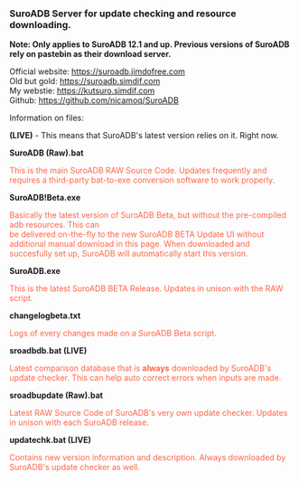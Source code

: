 <!DOCTYPE HTML>
<head>
  </head>
  
  <body>
<h3>SuroADB Server for update checking and resource downloading.</h3>

<strong>Note: Only applies to SuroADB 12.1 and up. Previous versions of SuroADB rely
on pastebin as their download server.</strong>

Official website: https://suroadb.jimdofree.com<br>
Old but gold: https://suroadb.simdif.com<br>
My webstie: https://kutsuro.simdif.com<br>
Github: https://github.com/nicamoq/SuroADB


Information on files:

<strong>(LIVE)</strong> - This means that SuroADB's latest version relies on it. Right now.

<strong>SuroADB (Raw).bat</strong>

<p style="color:tomato;font:Roboto Thin;">This is the main SuroADB RAW Source Code. Updates frequently and requires
a third-party bat-to-exe conversion software to work properly.</p>

<strong>SuroADB!Beta.exe</strong>

<p style="color:tomato;font:Roboto Thin;">Basically the latest version of SuroADB Beta, but without the pre-compiled adb resources. This can<br>be delivered on-the-fly to the new SuroADB BETA Update UI without additional manual download in this page. When downloaded and succesfully set up, SuroADB will automatically start this version.</p>

<strong>SuroADB.exe</strong>

<p style="color:tomato;font:Roboto Thin;">This is the latest SuroADB BETA Release. Updates in unison with the RAW script.</p>

<strong>changelogbeta.txt</strong>

<p style="color:tomato;font:Roboto Thin;">Logs of every changes made on a SuroADB Beta script.</p>

<strong>sroadbdb.bat (LIVE)</strong>

<p style="color:tomato;font:Roboto Thin;">Latest comparison database that is <strong>always</strong> downloaded by
SuroADB's update checker. This can help auto correct errors when inputs are made.</p>

<strong>sroadbupdate (Raw).bat</strong>

<p style="color:tomato;font:Roboto Thin;">Latest RAW Source Code of SuroADB's very own update checker. Updates in unison
with each SuroADB release.</p>

<strong>updatechk.bat (LIVE)</strong>

<p style="color:tomato;font:Roboto Thin;">Contains new version information and description. Always downloaded by SuroADB's
update checker as well.</p>

</html>
